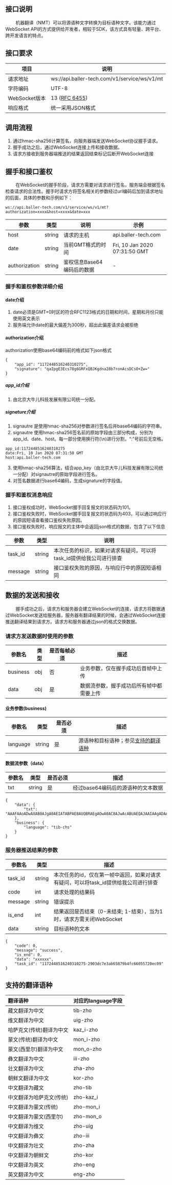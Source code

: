 ## 接口说明
  &#8195; &#8195;机器翻译（NMT）可以将源语种文字转换为目标语种文字。该能力通过WebSocket API的方式提供给开发者，相较于SDK，该方式具有轻量、跨平台、跨开发语言的特点。</br>


 ## 接口要求

项目 | 说明
---|---
请求地址 | ws://api.baller-tech.com/v1/service/ws/v1/mt
字符编码 | UTF-8
WebSocket版本 | 13 ([RFC 6455](https://tools.ietf.org/html/rfc6455 "RFC 6455"))
响应格式  | 统一采用JSON格式  |

## 调用流程
1. 通过hmac-sha256计算签名，向服务器端发送WebSocket协议握手请求。
2. 握手成功之后，通过WebSocket连接上传和接收数据。
3. 请求方接收到服务器端推送的结果返回结束标记后断开WebSocket连接

## 握手和接口鉴权
&#8195; &#8195;在WebSocket的握手阶段，请求方需要对请求进行签名，服务端会根据签名检查请求的合法性。握手时请求方将签名相关的参数经过url编码后加到请求地址的后面，具体的参数和示例如下：
```
ws://api.baller-tech.com/v1/service/ws/v1/mt?authorization=xxxx&host=xxxx&date=xxx
```
| 参数  | 类型  |  说明 | 示例  |
| ------------ | ------------ | ------------ | ------------ |
| host  | string  | 请求的主机  | api.baller-tech.com  |
| date  | string  | 当前GMT格式的时间  | Fri, 10 Jan 2020 07:31:50 GMT  |
| authorization  | string  |  鉴权信息Base64编码后的数据  | -  |

### 握手和鉴权参数详细介绍
#### date介绍
1. date必须是GMT+0时区的符合RFC1123格式的日期和时间，星期和月份只能使用英文表示
2. 服务端允许date的最大偏差为300秒，超出此偏差请求会被拒绝

#### authorization介绍
authorization使用base64编码前的格式如下json格式
```
{
    "app_id": "1172448516240310275",
    "signature": "qaIpgE3Ecs78g6GRFxQBJKgdna28b7ronAcsDCsO+Zw="
}
```

##### app_id介绍
1. 由北京大牛儿科技发展有限公司统一分配。

##### signature介绍
1. signautre 是使用hmac-sha256对参数进行签名后并base64编码的字符串。
2. signautre 使用hmac-sha256签名前的原始字段由三部分构成，分别为app_id、date、host。每一部分使用换行符(\n)进行分割，“:”号前后无空格。
```
app_id:1172448516240310275
date:Fri, 10 Jan 2020 07:31:50 GMT
host:api.baller-tech.com
```
3. 使用hmac-sha256算法，结合app_key（由北京大牛儿科技发展有限公司统一分配）对signautre的原始字段进行签名。
4. 对签名数据进行base64编码，生成signature的字段值。

### 握手和鉴权消息响应
1. 接口鉴权成功时，WebSocket握手回复报文的状态码为101。
2. 接口鉴权失败时，WebSocket握手回复报文的状态码为403，可以通过响应行的原因短语查看接口鉴权失败原因。
3. 接口鉴权失败时，响应报文的主体中会返回json格式的数据，包含了以下信息

| 参数  | 类型  | 说明  |
| ------------ | ------------ |------------ |
| task_id  | string  | 本次任务的标识，如果对请求有疑问，可以将task_id提供给我公司进行排查 |
| message  | string  | 接口鉴权失败的原因，与响应行中的原因短语相同 |


## 数据的发送和接收
&#8195; &#8195;握手成功之后，请求方和服务器会建立WebSocket的连接，请求方将数据通过WebSocket发送给服务器，服务器有翻译结果的时候，会通过WebSocket连接推送翻译结果到请求方。请求方和服务器通过json的格式交换数据。

### 请求方发送数据时使用的参数
|参数名   | 类型  | 是否每帧必须  | 描述  |
| ------------ | ------------ | ------------ | ------------ |
| business  | obj  | 否  | 业务参数，仅在握手成功后首帧中上传  |
| data  | obj  | 是  |  数据流参数，握手成功后所有帧中都需要上传 |

#### 业务参数(business)
| 参数名   | 类型  | 是否必须  | 描述  |
| ------------ | ------------ | ------------ | ------------ |
| language  | string  |  是 |   源语种和目标语种；参见[支持的翻译语种](#support_language) |

#### 数据流参数（data）

| 参数名   | 类型  | 是否必须  | 描述  |
| ------------ | ------------ | ------------ | ------------ |
| txt    | string | 是       | 经过base64编码后的源语种的文本数据 |

```
{
    "data": {
        "txt": "AAAFAAoADwAXAB0AJgA0AEIATABPAE8AUQBRAEgAOwA0AC8AJwAcABUAEQAJAAIAAgADAAAA+P="
    },
    "business": {
        "language": "tib-chs"
    }
}
```


### 服务器推送结果的参数

| 参数名   | 类型  | 描述  |
| ------------ |  ------------ | ------------ |
| task_id  | string    | 本次任务的id，仅在第一帧中返回，如果对请求有疑问，可以将task_id提供给我公司进行排查 |
| code  | int  |  请求处理的结果码 |
| message  | string  |  错误提示 |
| is_end  | int    | 结果返回是否结束（0-未结束; 1-结束），当为1时，请求方需关闭WebSocket |
| data  | string    | 目标语种的文本|

```
{
    "code": 0,
    "message": "success",
    "is_end": 0,
    "data": "xxxxxx",
    "task_id": "1172448516240310275-2903dc7e3ab65879b4fc66055720ec09"
}
```


## <span id="support_language">支持的翻译语种</span>

| 翻译语种                 | 对应的language字段 |
| :----------------------- | ------------------ |
| 藏文翻译为中文           | tib-zho            |
| 维文翻译为中文           | uig-zho            |
| 哈萨克文(传统)翻译为中文 | kaz_i-zho          |
| 蒙文(传统)翻译为中文     | mon_i-zho          |
| 蒙文(西里尔)翻译为中文   | mon_o-zho          |
| 彝文翻译为中文           | iii-zho            |
| 壮文翻译为中文           | zha-zho            |
| 朝鲜文翻译为中文         | kor-zho            |
| 中文翻译为藏文           | zho-tib            |
| 中文翻译为哈萨克文(传统) | zho-kaz_i          |
| 中文翻译为蒙文(传统)     | zho-mon_i          |
| 中文翻译为蒙文(西里尔)   | zho-mon_o          |
| 中文翻译为维文           | zho-uig            |
| 中文翻译为彝文           | zho-iii            |
| 中文翻译为壮文           | zho-zha            |
| 中文翻译为朝鲜文         | zho-kor            |
| 中文翻译为英文           | zho-eng            |
| 英文翻译为中文           | eng-zho            |

